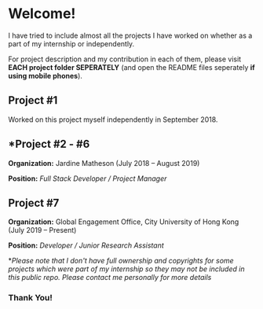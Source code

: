 # Welcome!

I have tried to include almost all the projects I have worked on whether as a part of my internship or independently.

For project description and my contribution in each of them, please visit **EACH project folder SEPERATELY** (and open the README files seperately **if using mobile phones**).

## Project #1

Worked on this project myself independently in September 2018.

## *Project #2 - #6

**Organization:** Jardine Matheson (July 2018 – August 2019)

**Position:** *Full Stack Developer / Project Manager*

## Project #7

**Organization:** Global Engagement Office, City University of Hong Kong (July 2019 – Present)

**Position:** *Developer / Junior Research Assistant*

**Please note that I don't have full ownership and copyrights for some projects which were part of my internship so they may not be included in this public repo. Please contact me personally for more details*

### Thank You!

